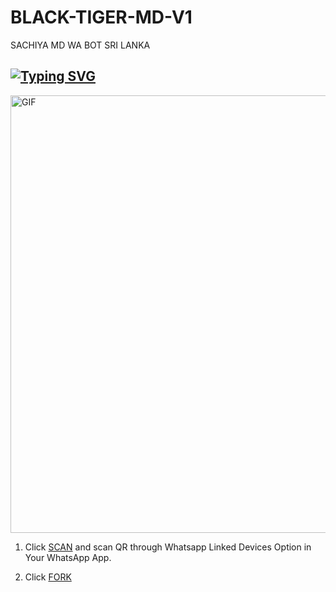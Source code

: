 # BLACK-TIGER-MD-V1
SACHIYA MD WA BOT SRI LANKA 






## [![Typing SVG](https://readme-typing-svg.herokuapp.com?font=Rockstar-ExtraBold&color=F33A6A&lines=WELCOME+TO+BLACK+TIGER+MD+WA+BOT.;CREATED+BY+SACHIYA+TM;BEST+MULTIDEVICE+WA+BOT;THANKS+FOR+VISITING+MY+GIT)](https://git.io/typing-svg)

<img src="https://i.imgur.com/XHhlqtK.jpeg" alt="GIF" width="700"/>

</p>

1. Click [SCAN](https://replit.com/@Thusitmk/MUTHU-MD-V70?v=1) and scan QR through Whatsapp Linked Devices Option in Your WhatsApp App.

2. Click [FORK](https://github.com/Slsachiya99/BLACK-TIGER-MD-V1/fork)
